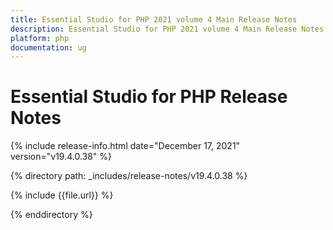 ```yaml
---
title: Essential Studio for PHP 2021 volume 4 Main Release Notes  
description: Essential Studio for PHP 2021 volume 4 Main Release Notes  
platform: php
documentation: ug
---
```


# Essential Studio for PHP  Release Notes  

{% include release-info.html date="December 17, 2021"  version="v19.4.0.38" %} 


{% directory path: _includes/release-notes/v19.4.0.38 %}

{% include {{file.url}} %}

{% enddirectory %}